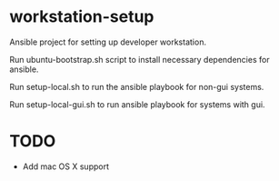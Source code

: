 # workstation-setup
Ansible project for setting up developer workstation.

Run ubuntu-bootstrap.sh script to install necessary dependencies for ansible.

Run setup-local.sh to run the ansible playbook for non-gui systems.

Run setup-local-gui.sh to run ansible playbook for systems with gui.

# TODO
- Add mac OS X support
